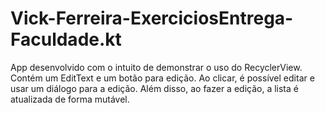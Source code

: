 # Vick-Ferreira-ExerciciosEntrega-Faculdade.kt

App desenvolvido com o intuito de demonstrar o uso do RecyclerView. Contém um EditText e um botão para edição. Ao clicar, é possível editar e usar um diálogo para a edição. Além disso, ao fazer a edição, a lista é atualizada de forma mutável.
